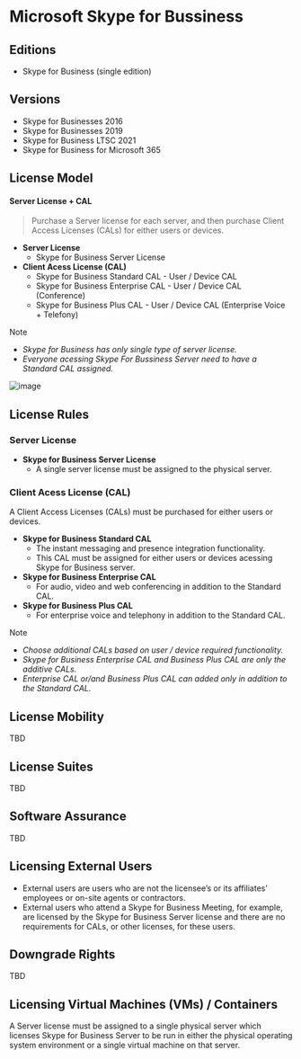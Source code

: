 # Microsoft Skype for Bussiness

## Editions
- Skype for Business (single edition)

## Versions
- Skype for Businesses 2016
- Skype for Businesses 2019
- Skype for Business LTSC 2021
- Skype for Business for Microsoft 365

## License Model
#### **Server License + CAL**
> Purchase a Server license for each server, and then purchase Client Access Licenses (CALs) for either users or devices.
- **Server License**
  - Skype for Business Server License
- **Client Acess License (CAL)**
  - Skype for Business Standard CAL - User / Device CAL 
  - Skype for Business Enterprise CAL - User / Device CAL (Conference)
  - Skype for Business Plus CAL - User / Device CAL (Enterprise Voice + Telefony)

> [!NOTE]
> - *Skype for Business has only single type of server license.*
> - *Everyone acessing Skype For Bussiness Server need to have a Standard CAL assigned.*

![image](https://github.com/JiriSlof/KnowledgeBase/assets/168433423/03768e17-3170-47f3-bbf1-5e80045dec4b)


## License Rules
### **Server License**
- **Skype for Business Server License**
  - A single server license must be assigned to the physical server.
    
### **Client Acess License (CAL)**
A Client Access Licenses (CALs) must be purchased for either users or devices.
- **Skype for Business Standard CAL**
  - The instant messaging and presence integration functionality.
  - This CAL must be assigned for either users or devices acessing Skype for Business server.
- **Skype for Business Enterprise CAL**
  - For audio, video and web conferencing in addition to the Standard CAL.
- **Skype for Business Plus CAL**
  - For enterprise voice and telephony in addition to the Standard CAL.

> [!NOTE]  
> - *Choose additional CALs based on user / device required functionality.*
> - *Skype for Business Enterprise CAL and Business Plus CAL are only the additive CALs.*
> - *Enterprise CAL or/and Business Plus CAL can added only in addition to the Standard CAL.*


## License Mobility
TBD

## License Suites
TBD

## Software Assurance
TBD

## Licensing External Users
- External users are users who are not the licensee’s or its affiliates’ employees or on-site agents or contractors.
- External users who attend a Skype for Business Meeting, for example, are licensed by the Skype for Business Server license and there are no requirements for CALs, or other licenses, for these users.


## Downgrade Rights
TBD

## Licensing Virtual Machines (VMs) / Containers
A Server license must be assigned to a single physical server which licenses Skype for Business Server to be run in either the physical operating system environment or a single virtual machine on that server.

